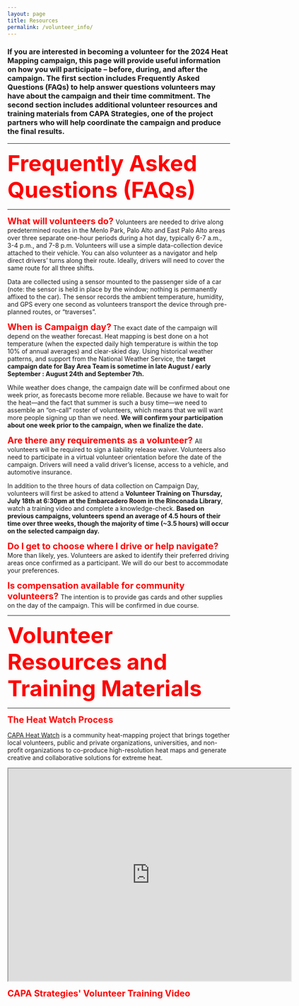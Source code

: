 ```yaml
---
layout: page
title: Resources
permalink: /volunteer_info/
---
```


### If you are interested in becoming a volunteer for the 2024 Heat Mapping campaign, this page will provide useful information on how you will participate – before, during, and after the campaign. The first section includes Frequently Asked Questions (FAQs) to help answer questions volunteers may have about the campaign and their time commitment. The second section includes additional volunteer resources and training materials from CAPA Strategies, one of the project partners who will help coordinate the campaign and produce the final results.

----------------------------------------------------------------------------------------------------------------------------------------------------------------------------------------------------------------------------------------------------------------------------------------------------

<span style="color:red;font-weight:700;font-size:50px">Frequently Asked Questions (FAQs) </span>

----------------------------------------------------------------------------------------------------------------------------------------------------------------------------------------------------------------------------------------------------------------------------------------------------

<span style="color:red;font-weight:700;font-size:20px"> What will volunteers do? </span>
Volunteers are needed to drive along predetermined routes in the Menlo Park, Palo Alto and East Palo Alto areas over three separate one-hour periods during a hot day, typically 6-7 a.m., 3-4 p.m., and 7-8 p.m. Volunteers will use a simple data-collection device attached to their vehicle. You can also volunteer as a navigator and help direct drivers’ turns along their route. Ideally, drivers will need to cover the same route for all three shifts.

Data are collected using a sensor mounted to the passenger side of a car (note: the sensor is held in place by the window; nothing is permanently affixed to the car). The sensor records the ambient temperature, humidity, and GPS every one second as volunteers transport the device through pre-planned routes, or “traverses”.

<span style="color:red;font-weight:700;font-size:20px">  When is Campaign day? </span>
The exact date of the campaign will depend on the weather forecast. Heat mapping is best done on a hot temperature (when the expected daily high temperature is within the top 10% of annual averages) and clear-skied day. Using historical weather patterns, and support from the National Weather Service, the **target campaign date for Bay Area Team is sometime in late August / early September : August 24th and September 7th.**

While weather does change, the campaign date will be confirmed about one week prior, as forecasts become more reliable. Because we have to wait for the heat—and the fact that summer is such a busy time—we need to assemble an “on-call” roster of volunteers, which means that we will want more people signing up than we need. **We will confirm your participation about one week prior to the campaign, when we finalize the date.**

<span style="color:red;font-weight:700;font-size:20px"> Are there any requirements as a volunteer? </span>
All volunteers will be required to sign a liability release waiver. Volunteers also need to participate in a virtual volunteer orientation before the date of the campaign. Drivers will need a valid driver’s license, access to a vehicle, and automotive insurance.

In addition to the three hours of data collection on Campaign Day, volunteers will first be asked to attend a **Volunteer Training on Thursday, July 18th at 6:30pm at the Embarcadero Room in the Rinconada Library**, watch a training video and complete a knowledge-check. **Based on previous campaigns, volunteers spend an average of 4.5 hours of their time over three weeks, though the majority of time (~3.5 hours) will occur on the selected campaign day.** 

<span style="color:red;font-weight:700;font-size:20px"> Do I get to choose where I drive or help navigate? </span>
More than likely, yes. Volunteers are asked to identify their preferred driving areas once confirmed as a participant. We will do our best to accommodate your preferences.

<span style="color:red;font-weight:700;font-size:20px"> Is compensation available for community volunteers? </span>
The intention is to provide gas cards and other supplies on the day of the campaign. This will be confirmed in due course.  

----------------------------------------------------------------------------------------------------------------------------------------------------------------------------------------------------------------------------------------------------------------------------------------------------

<span style="color:red;font-weight:700;font-size:50px"> Volunteer Resources and Training Materials </span>

----------------------------------------------------------------------------------------------------------------------------------------------------------------------------------------------------------------------------------------------------------------------------------------------------

<span style="color:red;font-weight:700;font-size:20px"> The Heat Watch Process </span>

[CAPA Heat Watch](https://www.capastrategies.com/capa-heat-watch) is a community heat-mapping project that brings together local volunteers, public and private organizations, universities, and non-profit organizations to co-produce high-resolution heat maps and generate creative and collaborative solutions for extreme heat.

<iframe src="https://drive.google.com/file/d/14B2sLyRR-KElkp7hmZPvZgyeh7l-bJh9/preview" width="640" height="480" allow="autoplay"></iframe>
<p align="left"> 
  <span style="color:red;font-weight:700;font-size:20px">
  CAPA Strategies' Volunteer Training Video 
  </span>
</p>

